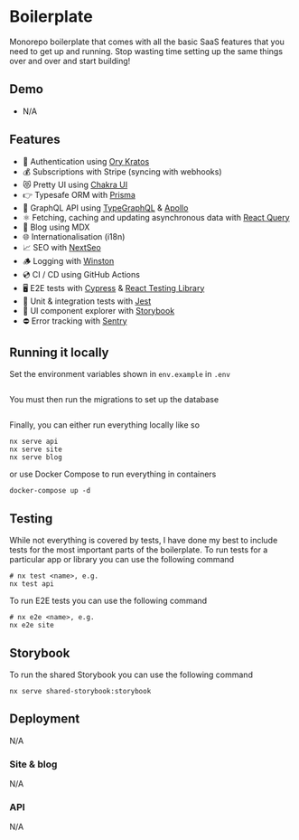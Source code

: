 # Boilerplate

Monorepo boilerplate that comes with all the basic SaaS features that you need to get up and running.
Stop wasting time setting up the same things over and over and start building!

## Demo

- N/A

## Features

- 🔐 Authentication using [Ory Kratos]()
- 💰 Subscriptions with Stripe (syncing with webhooks)
- 😻 Pretty UI using [Chakra UI]()
- 👉 Typesafe ORM with [Prisma]()
- 🚀 GraphQL API using [TypeGraphQL]() & [Apollo]()
- ⚛️ Fetching, caching and updating asynchronous data with [React Query]()
- 📝 Blog using MDX
- 🌐 Internationalisation (i18n)
- 📈 SEO with [NextSeo]()
- 🪵 Logging with [Winston]()
- 💿 CI / CD using GitHub Actions
- 🖥 E2E tests with [Cypress]() & [React Testing Library]()
- 🐛 Unit & integration tests with [Jest]()
- 📕 UI component explorer with [Storybook]()
- ⛔️ Error tracking with [Sentry]()

## Running it locally

Set the environment variables shown in `env.example` in `.env`

```

```

You must then run the migrations to set up the database

```

```

Finally, you can either run everything locally like so

```
nx serve api
nx serve site
nx serve blog
```

or use Docker Compose to run everything in containers

```
docker-compose up -d
```

## Testing

While not everything is covered by tests, I have done my best to include tests for the most important parts
of the boilerplate. To run tests for a particular app or library you can use the following command

```
# nx test <name>, e.g.
nx test api
```

To run E2E tests you can use the following command

```
# nx e2e <name>, e.g.
nx e2e site
```

## Storybook

To run the shared Storybook you can use the following command

```
nx serve shared-storybook:storybook
```

## Deployment

N/A

### Site & blog

N/A

### API

N/A
